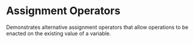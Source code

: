 # Assignment Operators

Demonstrates alternative assignment operators that allow operations
to be enacted on the existing value of a variable.
